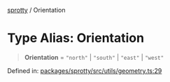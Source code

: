 
[sprotty](../globals) / Orientation

# Type Alias: Orientation

> **Orientation** = `"north"` \| `"south"` \| `"east"` \| `"west"`

Defined in: [packages/sprotty/src/utils/geometry.ts:29](https://github.com/eclipse-sprotty/sprotty/blob/f9b2433481cc27a1ac0c92d525a92039ae7f6c76/packages/sprotty/src/utils/geometry.ts#L29)
